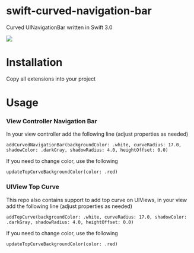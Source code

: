 # swift-curved-navigation-bar
Curved UINavigationBar written in Swift 3.0

![](http://www.aviationwb.com/image-1.png)
# Installation 
Copy all extensions into your project

# Usage

### View Controller Navigation Bar
In your view controller add the following line (adjust properties as needed)

`addCurvedNavigationBar(backgroundColor: .white, curveRadius: 17.0, shadowColor: .darkGray, shadowRadius: 4.0, heightOffset: 0.0)`

If you need to change color, use the following

`updateTopCurveBackgroundColor(color: .red)`

### UIView Top Curve
This repo also contains support to add top curve on UIViews, in your view add the following line (adjust properties as needed)

`addTopCurve(backgroundColor: .white, curveRadius: 17.0, shadowColor: .darkGray, shadowRadius: 4.0, heightOffset: 0.0)`

If you need to change color, use the following

`updateTopCurveBackgroundColor(color: .red)`
